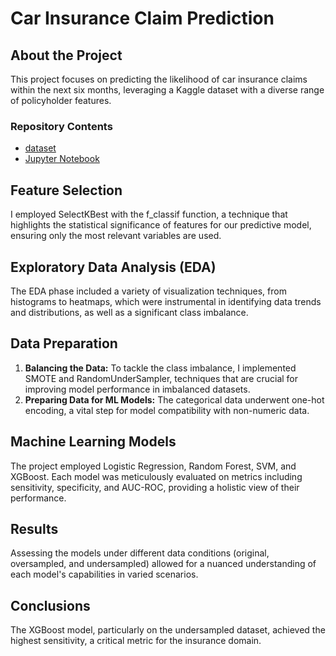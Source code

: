 # Car Insurance Claim Prediction

## About the Project
This project focuses on predicting the likelihood of car insurance claims within the next six months, leveraging a Kaggle dataset with a diverse range of policyholder features. 

### Repository Contents
- [dataset](car_insurance_dataset.csv)
- [Jupyter Notebook](car_insurance_claim_classifier.ipynb)
  
## Feature Selection
I employed SelectKBest with the f_classif function, a technique that highlights the statistical significance of features for our predictive model, ensuring only the most relevant variables are used.

## Exploratory Data Analysis (EDA)
The EDA phase included a variety of visualization techniques, from histograms to heatmaps, which were instrumental in identifying data trends and distributions, as well as a significant class imbalance.

## Data Preparation
1. **Balancing the Data:** To tackle the class imbalance, I implemented SMOTE and RandomUnderSampler, techniques that are crucial for improving model performance in imbalanced datasets.
2. **Preparing Data for ML Models:** The categorical data underwent one-hot encoding, a vital step for model compatibility with non-numeric data.

## Machine Learning Models
The project employed Logistic Regression, Random Forest, SVM, and XGBoost. Each model was meticulously evaluated on metrics including sensitivity, specificity, and AUC-ROC, providing a holistic view of their performance.

## Results
Assessing the models under different data conditions (original, oversampled, and undersampled) allowed for a nuanced understanding of each model's capabilities in varied scenarios.

## Conclusions
The XGBoost model, particularly on the undersampled dataset, achieved the highest sensitivity, a critical metric for the insurance domain.
